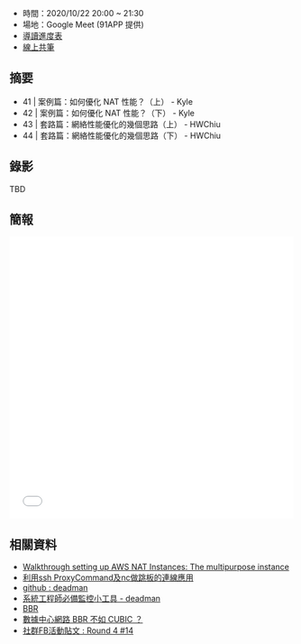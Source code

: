 
* 時間：2020/10/22 20:00 ~ 21:30 
* 場地：Google Meet (91APP 提供)
* [導讀進度表](https://lds.guru/9tzsrm)
* [線上共筆](https://hackmd.io/6kwADc27TQ2GfOb72W9wNg)

## 摘要

* 41 | 案例篇：如何優化 NAT 性能？（上） - Kyle
* 42 | 案例篇：如何優化 NAT 性能？（下） - Kyle
* 43 | 套路篇：網絡性能優化的幾個思路（上） - HWChiu
* 44 | 套路篇：網絡性能優化的幾個思路（下） - HWChiu

## 錄影

TBD

## 簡報

<embed src="/pdf/Linux/43_44_network_performance_optimization.pdf" type="application/pdf" width="100%" height="500px" />


## 相關資料

* [Walkthrough setting up AWS NAT Instances: The multipurpose instance](https://medium.com/@rakeshkanagaraj1990/aws-nat-instance-bb0911ba19d5)
* [利用ssh ProxyCommand及nc做跳板的連線應用](https://shazi.info/%E5%88%A9%E7%94%A8ssh-proxycommand%E5%8F%8Anc%E5%81%9A%E8%B7%B3%E6%9D%BF%E7%9A%84%E9%80%A3%E7%B7%9A%E6%87%89%E7%94%A8/)
* [github : deadman](https://github.com/upa/deadman)
* [系統工程師必備監控小工具 - deadman](https://blog.pichuang.com.tw/20200423-deadman/?fbclid=IwAR1g_4Th0fkszSaxWyZpi1U805frUp8T5QAXbmK8wik4hR6pm4Ezyb3jzbM)  
* [BBR](https://medium.com/kaito-blog-%E6%B5%B7%E6%96%97%E6%A8%A3-%E3%81%AE-it%E5%AE%85/google-bbr-e39e0df69e3b)
* [數據中心網路 BBR 不如 CUBIC ？](https://kernel.taobao.org/2019/11/bbr-vs-cubic-in-datacenter-network/?fbclid=IwAR1qAgF6LETyUUoB2egD8mgHIuuO1Yj6gCnfud_IoxlzDGJVCw6E5vsMqCo)
* [社群FB活動貼文 : Round 4 #14](https://www.facebook.com/groups/sre.taiwan/permalink/1843551249144104/)